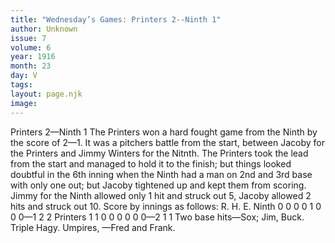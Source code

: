 ```yaml
---
title: "Wednesday’s Games: Printers 2--Ninth 1"
author: Unknown
issue: 7
volume: 6
year: 1916
month: 23
day: V
tags:
layout: page.njk
image:
---
```

Printers 2—Ninth 1      The Printers won a hard fought game from the Ninth by the score of 2—1.   It was a pitchers battle from the start, between Jacoby for the Printers and Jimmy Winters for the Nitnth.   The Printers took the lead from the start and managed to hold it to the finish; but things looked doubtful in the 6th inning when the Ninth had a man on 2nd and 3rd base with only one out; but Jacoby tightened up and kept them from scoring.    Jimmy for the Ninth allowed only 1 hit and struck out 5, Jacoby allowed 2 hits and struck out 10.   Score by innings as follows:   R. H. E. Ninth 0 0 0 0 1 0 0 0—1 2 2 Printers 1 1 0 0 0 0 0 0—2 1 1   Two base hits—Sox; Jim, Buck.   Triple Hagy.   Umpires, —Fred and Frank.   




